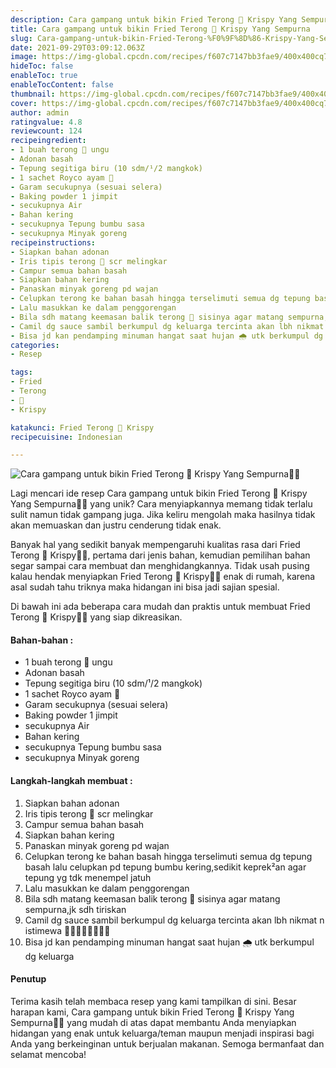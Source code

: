 ```yaml
---
description: Cara gampang untuk bikin Fried Terong 🍆 Krispy Yang Sempurna"
title: Cara gampang untuk bikin Fried Terong 🍆 Krispy Yang Sempurna
slug: Cara-gampang-untuk-bikin-Fried-Terong-%F0%9F%8D%86-Krispy-Yang-Sempurna
date: 2021-09-29T03:09:12.063Z
image: https://img-global.cpcdn.com/recipes/f607c7147bb3fae9/400x400cq70/photo.jpg
hideToc: false
enableToc: true
enableTocContent: false
thumbnail: https://img-global.cpcdn.com/recipes/f607c7147bb3fae9/400x400cq70/photo.jpg
cover: https://img-global.cpcdn.com/recipes/f607c7147bb3fae9/400x400cq70/photo.jpg
author: admin
ratingvalue: 4.8
reviewcount: 124
recipeingredient:
- 1 buah terong 🍆 ungu
- Adonan basah
- Tepung segitiga biru (10 sdm/¹/2 mangkok)
- 1 sachet Royco ayam 🐔
- Garam secukupnya (sesuai selera)
- Baking powder 1 jimpit
- secukupnya Air
- Bahan kering
- secukupnya Tepung bumbu sasa
- secukupnya Minyak goreng
recipeinstructions:
- Siapkan bahan adonan
- Iris tipis terong 🍆 scr melingkar
- Campur semua bahan basah
- Siapkan bahan kering
- Panaskan minyak goreng pd wajan
- Celupkan terong ke bahan basah hingga terselimuti semua dg tepung basah lalu celupkan pd tepung bumbu kering,sedikit keprek²an agar tepung yg tdk menempel jatuh
- Lalu masukkan ke dalam penggorengan
- Bila sdh matang keemasan balik terong 🍆 sisinya agar matang sempurna,jk sdh tiriskan
- Camil dg sauce sambil berkumpul dg keluarga tercinta akan lbh nikmat n istimewa 🤗🤗🤰🏻🤰🏻🤤🤤
- Bisa jd kan pendamping minuman hangat saat hujan 🌧️ utk berkumpul dg keluarga
categories:
- Resep

tags:
- Fried
- Terong
- 🍆
- Krispy

katakunci: Fried Terong 🍆 Krispy
recipecuisine: Indonesian

---
```


![Cara gampang untuk bikin Fried Terong 🍆 Krispy Yang Sempurna👩‍🍳](https://img-global.cpcdn.com/recipes/f607c7147bb3fae9/400x400cq70/photo.jpg)

Lagi mencari ide resep Cara gampang untuk bikin Fried Terong 🍆 Krispy Yang Sempurna👩‍🍳 yang unik? Cara menyiapkannya memang tidak terlalu sulit namun tidak gampang juga. Jika keliru mengolah maka hasilnya tidak akan memuaskan dan justru cenderung tidak enak.

Banyak hal yang sedikit banyak mempengaruhi kualitas rasa dari Fried Terong 🍆 Krispy👩‍🍳, pertama dari jenis bahan, kemudian pemilihan bahan segar sampai cara membuat dan menghidangkannya. Tidak usah pusing kalau hendak menyiapkan Fried Terong 🍆 Krispy👩‍🍳 enak di rumah, karena asal sudah tahu triknya maka hidangan ini bisa jadi sajian spesial.

Di bawah ini ada beberapa cara mudah dan praktis untuk membuat Fried Terong 🍆 Krispy👩‍🍳 yang siap dikreasikan.

<!--inarticleads1-->

#### Bahan-bahan :

- 1 buah terong 🍆 ungu
- Adonan basah
- Tepung segitiga biru (10 sdm/¹/2 mangkok)
- 1 sachet Royco ayam 🐔
- Garam secukupnya (sesuai selera)
- Baking powder 1 jimpit
- secukupnya Air
- Bahan kering
- secukupnya Tepung bumbu sasa
- secukupnya Minyak goreng

<!--inarticleads2-->

#### Langkah-langkah membuat :

1. Siapkan bahan adonan
1. Iris tipis terong 🍆 scr melingkar
1. Campur semua bahan basah
1. Siapkan bahan kering
1. Panaskan minyak goreng pd wajan
1. Celupkan terong ke bahan basah hingga terselimuti semua dg tepung basah lalu celupkan pd tepung bumbu kering,sedikit keprek²an agar tepung yg tdk menempel jatuh
1. Lalu masukkan ke dalam penggorengan
1. Bila sdh matang keemasan balik terong 🍆 sisinya agar matang sempurna,jk sdh tiriskan
1. Camil dg sauce sambil berkumpul dg keluarga tercinta akan lbh nikmat n istimewa 🤗🤗🤰🏻🤰🏻🤤🤤
1. Bisa jd kan pendamping minuman hangat saat hujan 🌧️ utk berkumpul dg keluarga

#### Penutup

Terima kasih telah membaca resep yang kami tampilkan di sini. Besar harapan kami, Cara gampang untuk bikin Fried Terong 🍆 Krispy Yang Sempurna👩‍🍳 yang mudah di atas dapat membantu Anda menyiapkan hidangan yang enak untuk keluarga/teman maupun menjadi inspirasi bagi Anda yang berkeinginan untuk berjualan makanan. Semoga bermanfaat dan selamat mencoba!